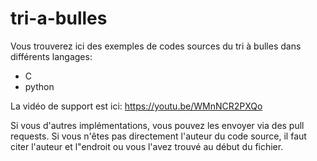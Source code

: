 # tri-a-bulles

Vous trouverez ici des exemples de codes sources du tri à bulles dans différents langages:
 - C
 - python
 
La vidéo de support est ici: https://youtu.be/WMnNCR2PXQo
 
Si vous d'autres implémentations, vous pouvez les envoyer via des pull requests.
Si vous n'êtes pas directement l'auteur du code source, il faut citer l'auteur et l"endroit ou vous l'avez trouvé au début du fichier.




